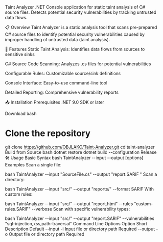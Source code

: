 ﻿Taint Analyzer
.NET Console application for static taint analysis of C# source files. Detects potential security vulnerabilities by tracking untrusted data flows.

📋 Overview
Taint Analyzer is a static analysis tool that scans pre-prepared C# source files to identify potential security vulnerabilities caused by improper handling of untrusted data (taint analysis).

🚀 Features
Static Taint Analysis: Identifies data flows from sources to sensitive sinks

C# Source Code Scanning: Analyzes .cs files for potential vulnerabilities

Configurable Rules: Customizable source/sink definitions

Console Interface: Easy-to-use command-line tool

Detailed Reporting: Comprehensive vulnerability reports

📥 Installation
Prerequisites
.NET 9.0 SDK or later

Download
bash
# Clone the repository
git clone https://github.com/OBJLAKO/Taint-Analyzer.git
cd taint-analyzer
Build from Source
bash
dotnet restore
dotnet build --configuration Release
🛠️ Usage
Basic Syntax
bash
TaintAnalyzer --input <path> --output <path> [options]
Examples
Scan a single file:

bash
TaintAnalyzer --input "SourceFile.cs" --output "report.SARIF "
Scan a directory:

bash
TaintAnalyzer --input "src/" --output "reports/" --format SARIF 
With custom rules:

bash
TaintAnalyzer --input "src/" --output "report.html" --rules "custom-rules.SARIF" --verbose
Scan with specific vulnerability types:

bash
TaintAnalyzer --input "src/" --output "report.SARIF" --vulnerabilities "sql-injection,xss,path-traversal"
Command Line Options
Option	Short	Description	Default
--input	-i	Input file or directory path	Required
--output	-o	Output file or directory path	Required